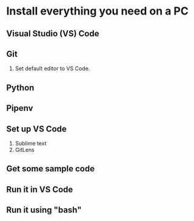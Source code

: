 # Install everything you need on a PC

## Visual Studio (VS) Code

## Git

1. Set default editor to VS Code.

## Python

## Pipenv

## Set up VS Code

1. Sublime text
2. GitLens

## Get some sample code

## Run it in VS Code

## Run it using "bash"

